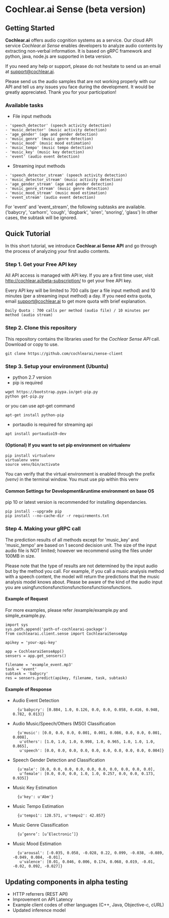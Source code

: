 # Cochlear.ai Sense (beta version)

## Getting Started 

**Cochlear.ai** offers audio cognition systems as a service. Our cloud API service *Cochlear.ai Sense* enables developers to analyze audio contents by extracting non-verbal information. It is based on gRPC framework and python, java, node.js are supported in beta version.

If you need any help or support, please do not hesitate to send us an email at support@cochlear.ai.

Please send us the audio samples that are not working properly with our API and tell us any issues you face during the development. It would be greatly appreciated. Thank you for your participation!



### Available tasks

- File input methods
```
- 'speech_detector' (speech activity detection)
- 'music_detector' (music activity detection)
- 'age_gender' (age and gender detection)
- 'music_genre' (music genre detection)
- 'music_mood' (music mood estimation)
- 'music_tempo' (music tempo detection)
- 'music_key' (music key detection)
- 'event' (audio event detection)
```

- Streaming input methods
```
- 'speech_detector_stream' (speech activity detection)
- 'music_detector_stream' (music activity detection)
- 'age_gender_stream' (age and gender detection)
- 'music_genre_stream' (music genre detection)
- 'music_mood_stream' (music mood estimation)
- 'event_stream' (audio event detection)
```

For 'event' and 'event_stream', the following subtasks are available.
('babycry', 'carhorn', 'cough', 'dogbark', 'siren', 'snoring', 'glass')
In other cases, the subtask will be ignored.



## Quick Tutorial

In this short tutorial, we introduce **Cochlear.ai Sense API** and go through the process of analyzing your first audio contents.



### Step 1. Get your Free API key

All API access is managed with API key. If you are a first time user, visit http://cochlear.ai/beta-subscription/ to get your free API key.

Every API key will be limited to 700 calls (per a file input method) and 10 minutes (per a streaming input method) a day. If you need extra quota, email support@cochlear.ai to get more quota with brief explanation.

```
Daily Quota : 700 calls per method (audio file) / 10 minutes per method (audio stream)
```


### Step 2. Clone this repository
This repository contains the libraries used for the *Cochlear Sense API* call. Download or copy to use.
```
git clone https://github.com/cochlearai/sense-client
```


### Step 3. Setup your environment (Ubuntu)

- python 2.7 version
- pip is required

```
wget https://bootstrap.pypa.io/get-pip.py
python get-pip.py
```
or you can use apt-get command
```
apt-get install python-pip
```

- portaudio is required for streaming api
```
apt install portaudio19-dev
```


#### (Optional) If you want to set pip environment on virtualenv

```
pip install virtualenv
virtualenv venv 
source venv/bin/activate
```
You can verify that the virtual environment is enabled through the prefix *(venv)* in the terminal window.
You must use pip within this venv


#### Common Settings for Development&runtime environment on base OS
pip 10 or latest version is recommended for installing dependancies.
```
pip install --upgrade pip
pip install --no-cache-dir -r requirements.txt
```


### Step 4. Making your gRPC call

The prediction results of all methods except for 'music_key' and 'music_tempo' are based on 1 second decision unit. The size of the input audio file is NOT limited; however we recommend using the files under 100MB in size.

Please note that the type of results are not determined by the input audio but by the method you call. For example, if you call a music analysis method with a speech content, the model will return the predictions that the music analysis model knows about. Please be aware of the kind of the audio input you are usingfunctionsfunctionsfunctionsfunctionsfunctions.

#### Example of Request

For more examples, please refer /example/example.py and simple_example.py.

```
import sys
sys.path.append('path-of-cochlearai-package')
from cochlearai.client.sense import CochlearaiSenseApp

apikey = 'your-api-key'

app = CochlearaiSenseApp()
sensers = app.get_sensers()

filename = 'example_event.mp3'
task = 'event'
subtask = 'babycry'
res = sensers.predict(apikey, filename, task, subtask)
```



#### Example of Response

- Audio Event Detection

        {u'babycry': [0.884, 1.0, 0.126, 0.0, 0.0, 0.058, 0.416, 0.948, 0.782, 0.013]}
        
- Audio Music/Speech/Others (MSO) Classification

        {u'music': [0.0, 0.0, 0.0, 0.001, 0.001, 0.086, 0.0, 0.0, 0.001, 0.008],
         u'others': [1.0, 1.0, 1.0, 0.998, 1.0, 0.965, 1.0, 1.0, 1.0, 0.865],
         u'speech': [0.0, 0.0, 0.0, 0.0, 0.0, 0.0, 0.0, 0.0, 0.0, 0.004]}

- Speech Gender Detection and Classification

        {u'male': [0.0, 0.0, 0.0, 0.0, 0.0, 0.0, 0.0, 0.0, 0.0, 0.0],
         u'female': [0.0, 0.0, 0.0, 1.0, 1.0, 0.257, 0.0, 0.0, 0.173, 0.935]}

- Music Key Estimation

        {u'key': u'Abm'}

- Music Tempo Estimation

        {u'tempo1': 128.571, u'tempo2': 42.857}
        
- Music Genre Classification

        {u’genre’: [u’Electronic’]}
        
- Music Mood Estimation

        {u'arousal': [-0.035, 0.058, -0.028, 0.22, 0.099, -0.038, -0.089, -0.049, 0.084, -0.01],
         u'valence': [0.01, 0.046, 0.006, 0.174, 0.068, 0.019, -0.01, -0.02, 0.092, -0.027]}




## Updating components in alpha testing

- HTTP referrers (REST API)
- Improvement on API Latency 
- Example client codes of other languages (C++, Java, Objective-c, cURL)
- Updated inference model
